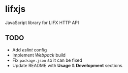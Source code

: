 # lifxjs
JavaScript library for LIFX HTTP API

## TODO
- Add *eslint* config
- Implement *Webpack* build
- Fix `package.json` so it can be fixed
- Update README with **Usage** & **Development** sections.
